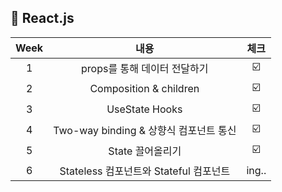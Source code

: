##  :whale2: React.js 

| Week |내용 |체크|
| :---:|:-------:|:---:|
| 1 | props를 통해 데이터 전달하기|☑️|
| 2 | Composition & children | ☑️ |
| 3 | UseState Hooks | ☑️ |
| 4 | Two-way binding & 상향식 컴포넌트 통신| ☑️ |
| 5 | State 끌어올리기 | ☑️ |
| 6 | Stateless 컴포넌트와 Stateful 컴포넌트| ing..  |
